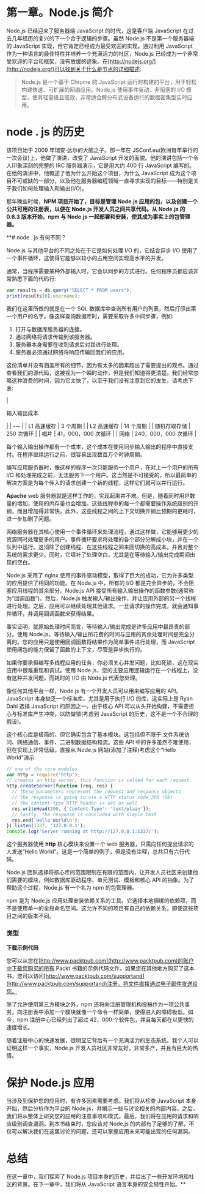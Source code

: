 # 第一章。Node.js 简介

Node.js 已经迎来了服务器端 JavaScript 的时代，这是客户端 JavaScript 在过去几年经历的复兴的下一个合乎逻辑的步骤。虽然 Node.js 不是第一个服务器端的 JavaScript 实现，但它肯定已经成为最受欢迎的实现。通过利用 JavaScript 作为一种语言的最佳特性并培养一个充满活力的社区，Node.js 已经成为一个非常受欢迎的平台和框架，没有放缓的迹象。在[http://nodejs.org/](http://nodejs.org/)可以找到关于什么是节点的详细描述:

> Node.js 是一个基于 Chrome 的 JavaScript 运行时构建的平台，用于轻松构建快速、可扩展的网络应用。Node.js 使用事件驱动、非阻塞的 I/O 模型，使其轻量级且高效，非常适合跨分布式设备运行的数据密集型实时应用。

# node . js 的历史

该项目始于 2009 年瑞安·达尔的大脑之子。那一年在 JSConf.eu(欧洲每年举行的一次会议)上，他做了演讲，改变了 JavaScript 开发的面貌。他的演讲包括一个令人印象深刻的完整的 IRC 服务器演示，它是用大约 400 行 JavaScript 编写的。在他的演讲中，他概述了他为什么开始这个项目，为什么 JavaScript 成为这个项目不可或缺的一部分，以及他在服务器编程领域一直寻求实现的目标——特别是关于我们如何处理输入和输出(I/O)。

那年晚些时候，**NPM 项目开始了，目标是管理 Node.js 应用的包，以及创建一个公共可用的注册表，以便在 Node.js 开发人员之间共享代码。从 Node.js 的 0.6.3 版本开始，npm 与 Node.js 一起部署和安装，使其成为事实上的包管理器。**

 **# node . js 有何不同？

Node.js 与其他平台的不同之处在于它是如何处理 I/O 的，它结合异步 I/O 使用了一个事件循环，这使得它能够以较小的占用空间实现高水平的并发。

通常，当程序需要某种外部输入时，它会以同步的方式进行。任何程序员都应该非常熟悉下面的代码行:

```js
var results = db.query("SELECT * FROM users");
print(results[0].username);
```

我们在这里所做的就是在一个 SQL 数据库中查询所有用户的列表，然后打印出第一个用户的名字。像这样查询数据库时，需要采取许多中间步骤，例如:

1.  打开与数据库服务器的连接。
2.  通过网络将请求传输到该服务器。
3.  服务器本身需要在收到请求后对其进行处理。
4.  服务器必须通过网络将响应传输回我们的应用。

这份清单并没有涵盖所有的细节，因为有太多的因素超出了需要提出的观点。通过查看我们的源代码，这被视为一个瞬时动作，但是我们知道得更清楚。我们经常忽略这种浪费的时间，因为它太快了，以至于我们没有注意到它的发生。请考虑下表:

<colgroup><col style="text-align: left"> <col style="text-align: left"></colgroup> 
| 

输入输出成本

 |
| --- |
| L1 高速缓存 | 3 个周期 |
| L2 高速缓存 | 14 个周期 |
| 随机存取存储 | 250 次循环 |
| 唱片 | 41，000，000 次循环 |
| 网络 | 240，000，000 次循环 |

每个输入输出操作都有一个成本，这个成本在使用同步输入输出的程序中直接支付。在程序继续运行之前，很容易出现数百万个时钟周期。

编写应用服务器时，像这样的程序一次只能服务一个用户，在对上一个用户的所有 I/O 和处理完成之前，无法服务下一个用户。这当然是不可接受的，所以最简单的解决方案是为每个传入的请求创建一个新的线程，这样它们就可以并行运行。

**Apache** web 服务器就是这样工作的，实现起来并不难。但是，随着同时用户数量的增加，使用的内存量也会增加。这些线程中的每一个都需要操作系统级别的开销，而且增加得非常快。此外，这些线程之间的上下文切换开销比预期的更耗时，进一步加剧了问题。

网络服务器在其核心使用一个事件循环来处理流程。通过这样做，它能够用更少的资源同时处理更多的用户。事件循环要求将处理的各个部分分解成小块，并在一个队列中运行。这消除了创建线程、在这些线程之间来回切换的高成本，并且对整个系统的需求更少。同时，它填补了处理空白，尤其是在等待输入/输出完成期间出现的空白。

Node.js 采用了 nginx 使用的事件驱动模型，取得了巨大的成功，它为许多类型的应用提供了相同的功能。在 Node.js 中，所有的 I/O 都是完全异步的，不会阻塞应用线程的其余部分。Node.js API 接受所有输入输出操作的函数参数(通常称为“回调函数”)。然后，Node.js 触发输入/输出操作，并让应用外部的另一个线程进行处理。之后，应用可以继续处理其他请求。一旦请求的操作完成，就会通知事件循环，并调用回调函数来获得结果。

事实证明，就原始处理时间而言，等待输入/输出完成是许多应用中最昂贵的部分。使用 Node.js，等待输入/输出所花费的时间与应用的其余处理时间是完全分离的。您的应用只是使用回调函数将结果作为简单事件进行处理，而 JavaScript 使用闭包的能力保留了函数的上下文，尽管是异步执行的。

如果你要承担编写多线程应用的任务，你必须关心并发问题，比如死锁，这在现实应用中很难重现和调试。使用 Node.js，您的主要应用逻辑运行在一个线程上，没有这种并发问题，而耗时的 I/O 由 Node.js 代表您处理。

像任何其他平台一样，Node.js 有一个开发人员可以用来编写应用的 API。JavaScript 本身缺乏一个标准库，尤其是用于执行 I/O 的库，这实际上是 Ryan Dahl 选择 JavaScript 的原因之一。由于核心 API 可以从头开始构建，不需要担心与标准库产生冲突，以防做错(考虑到 JavaScript 的历史，这不是一个不合理的假设)。

这个核心库是极简的，但它确实包含了基本模块。这包括但不限于:文件系统访问、网络通信、事件、二进制数据结构和流。这些 API 中的许多虽然不难使用，但在实现上非常低级。直接从 Node.js 网站(添加了注释)考虑这个“Hello World”演示:

```js
// one of the core modules
var http = require('http');
// creates an http server, this function is called for each request
http.createServer(function (req, res) {
  // these parameters represent the request and response objects
  // the response is going to use a HTTP status code 200 (OK)
  // the content-type HTTP header is set as well
  res.writeHead(200, {'Content-Type': 'text/plain'});
  // lastly, the response is concluded with simple text
  res.end('Hello World\n');
}).listen(1337, '127.0.0.1');
console.log('Server running at http://127.0.0.1:1337/');
```

这个服务器使用 **http** 核心模块来设置一个 web 服务器，只需向任何提出请求的人发送“Hello World”。这是一个简单的例子，但是没有注释，总共只有六行代码。

Node.js 团队选择将核心库的范围限制在有限的范围内，让开发人员社区来创建他们需要的模块，例如数据库驱动程序、单元测试、模板和核心 API 的抽象。为了帮助这个过程，Node.js 有一个名为 npm 的包管理器。

npm 是为 Node.js 应用处理安装依赖关系的工具。它选择本地捆绑的依赖项，而不是使用单一的全局命名空间。这允许不同的项目有自己的依赖关系，即使这些项目之间的版本不同。

### 类型

**下载示例代码**

您可以从您在[http://www.packtpub.com](http://www.packtpub.com)的账户中下载您购买的所有 Packt 书籍的示例代码文件。如果您在其他地方购买了这本书，您可以访问[http://www.packtpub.com/supportand](http://www.packtpub.com/supportand)注册，将文件直接通过电子邮件发送给您。

除了允许使用第三方模块之外，npm 还将向注册管理机构投稿作为一项公共事务。向注册表中添加一个模块就像一个命令一样简单，使得进入的障碍极低。如今，npm 注册中心已经列出了超过 42，000 个软件包，并且每天都在以更快的速度增长。

随着注册中心的快速发展，很明显它背后有一个充满活力的生态系统。我个人可以证明这样一个事实，Node.js 开发人员社区非常友好，非常多产，并且有巨大的热情。

# 保护 Node.js 应用

当涉及到保护您的应用时，有许多因素需要考虑。我们将从检查 JavaScript 本身开始，然后分析作为平台的 Node.js，并揭示一些与讨论相关的内部内容。之后，我们将从整体上研究您的应用的注意事项和模式。最后，我们将在应用的请求和响应级别调查漏洞。到本书结束时，您应该对 Node.js 的内部有了足够的了解，不仅可以解决我们在这里讨论的问题，还可以掌握应用未来可能出现的任何漏洞。

# 总结

在这一章中，我们探索了 Node.js 项目本身的历史，并给出了一些开发环境和社区的背景。在下一章中，我们将从 JavaScript 语言本身的安全特性开始。**